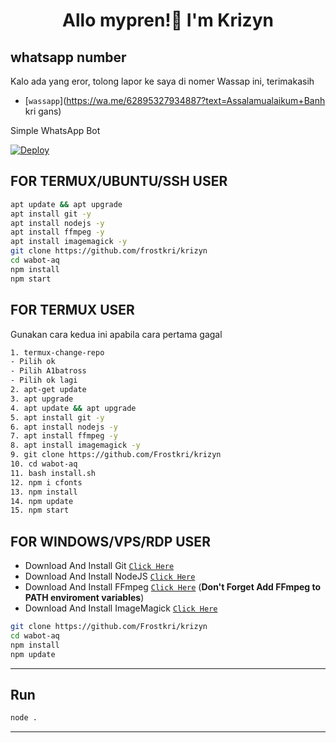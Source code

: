 <h1 align="center">Allo mypren!👋 I'm Krizyn</h1>


## whatsapp number
Kalo ada yang eror, tolong lapor ke saya di nomer Wassap ini, terimakasih
* [`wassapp`](https://wa.me/62895327934887?text=Assalamualaikum+Banh kri gans)




Simple WhatsApp Bot 

[![Deploy](https://www.herokucdn.com/deploy/button.svg)](https://heroku.com/deploy?template=https://github.com/frostkri/krizyn)

## FOR TERMUX/UBUNTU/SSH USER

```bash
apt update && apt upgrade
apt install git -y
apt install nodejs -y
apt install ffmpeg -y
apt install imagemagick -y
git clone https://github.com/frostkri/krizyn
cd wabot-aq
npm install
npm start
```

## FOR TERMUX USER 
Gunakan cara kedua ini apabila cara pertama gagal
```bash
1. termux-change-repo
- Pilih ok
- Pilih A1batross
- Pilih ok lagi
2. apt-get update
3. apt upgrade
4. apt update && apt upgrade
5. apt install git -y
6. apt install nodejs -y
7. apt install ffmpeg -y
8. apt install imagemagick -y
9. git clone https://github.com/Frostkri/krizyn
10. cd wabot-aq
11. bash install.sh
12. npm i cfonts
13. npm install
14. npm update
15. npm start
```

## FOR WINDOWS/VPS/RDP USER

* Download And Install Git [`Click Here`](https://git-scm.com/downloads)
* Download And Install NodeJS [`Click Here`](https://nodejs.org/en/download)
* Download And Install FFmpeg [`Click Here`](https://ffmpeg.org/download.html) (**Don't Forget Add FFmpeg to PATH enviroment variables**)
* Download And Install ImageMagick [`Click Here`](https://imagemagick.org/script/download.php)

```bash
git clone https://github.com/Frostkri/krizyn
cd wabot-aq
npm install
npm update
```

---------

## Run

```bash
node .
```

---------